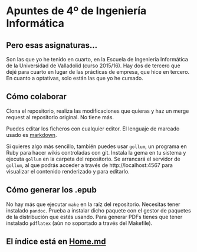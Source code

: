 # Apuntes de 4º de Ingeniería Informática
## Pero esas asignaturas...
Son las que yo he tenido en cuarto, en la Escuela de Ingeniería Informática de la Universidad de Valladolid (curso 2015/16). Hay dos de tercero que dejé para cuarto en lugar de las prácticas de empresa, que hice en tercero. En cuanto a optativas, solo están las que yo he cursado.

## Cómo colaborar
Clona el repositorio, realiza las modificaciones que quieras y haz un merge request al repositorio original. No tiene más.

Puedes editar los ficheros con cualquier editor. El lenguaje de marcado usado es [markdown](https://daringfireball.net/projects/markdown/basics).

Si quieres algo más sencillo, también puedes usar `gollum`, un programa en Ruby para hacer wikis controladas con git. Instala la gema en tu sistema y ejecuta `gollum` en la carpeta del repositorio. Se arrancará el servidor de `gollum`, al que podrás acceder a través de http://localhost:4567 para visualizar el contenido renderizado y para editarlo.

## Cómo generar los .epub
No hay más que ejecutar `make` en la raíz del repositorio. Necesitas tener instalado `pandoc`. Prueba a instalar dicho paquete con el gestor de paquetes de la distribución que estés usando. Para generar PDFs tienes que tener instalado `pdflatex` (aún no soportado a través del Makefile).

## El índice está en [Home.md](/Home.md)
